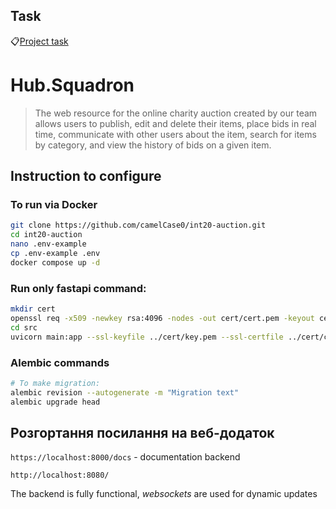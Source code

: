 ## Task 
📋[Project task](Task.md)


# Hub.Squadron
>The web resource for the online charity auction created by our team allows users to publish, edit and delete their items, place bids in real time, communicate with other users about the item, search for items by category, and view the history of bids on a given item.

## Instruction to configure
### To run via Docker
```bash
git clone https://github.com/camelCase0/int20-auction.git
cd int20-auction
nano .env-example
cp .env-example .env
docker compose up -d
```

### Run only fastapi command: 
```bash
mkdir cert
openssl req -x509 -newkey rsa:4096 -nodes -out cert/cert.pem -keyout cert/key.pem -days 365
cd src
uvicorn main:app --ssl-keyfile ../cert/key.pem --ssl-certfile ../cert/cert.pem --host 0.0.0.0 --port 8000 --reload
```
### Alembic commands
```bash
# To make migration:
alembic revision --autogenerate -m "Migration text"
alembic upgrade head
```
## Розгортання посилання на веб-додаток

`https://localhost:8000/docs`  - documentation backend

`http://localhost:8080/`

The backend is fully functional, *websockets* are used for dynamic updates

